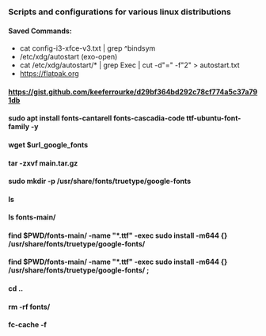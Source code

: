 ### Scripts and configurations for various linux distributions

#### Saved Commands:

-   cat config-i3-xfce-v3.txt | grep ^bindsym
-   /etc/xdg/autostart (exo-open)
-   cat /etc/xdg/autostart/\* | grep Exec | cut -d"=" -f"2" > autostart.txt
-   https://flatpak.org

#### https://gist.github.com/keeferrourke/d29bf364bd292c78cf774a5c37a791db

#### sudo apt install fonts-cantarell fonts-cascadia-code ttf-ubuntu-font-family -y

#### wget $url_google_fonts

#### tar -zxvf main.tar.gz

#### sudo mkdir -p /usr/share/fonts/truetype/google-fonts

#### ls

#### ls fonts-main/

#### find $PWD/fonts-main/ -name "\*.ttf" -exec sudo install -m644 {} /usr/share/fonts/truetype/google-fonts/

#### find $PWD/fonts-main/ -name "\*.ttf" -exec sudo install -m644 {} /usr/share/fonts/truetype/google-fonts/ \;

#### cd ..

#### rm -rf fonts/

#### fc-cache -f
